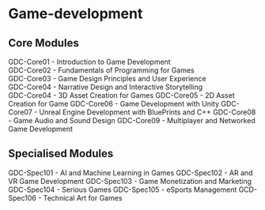 # Game-development
## Core Modules
GDC-Core01 - Introduction to Game Development  
GDC-Core02 - Fundamentals of Programming for Games  
GDC-Core03 - Game Design Principles and User Experience  
GDC-Core04 - Narrative Design and Interactive Storytelling  
GDC-Core04 - 3D Asset Creation for Games
GDC-Core05 - 2D Asset Creation for Game
GDC-Core06 - Game Development with Unity
GDC-Core07 - Unreal Engine Development with BluePrints and C++
GDC-Core08 - Game Audio and Sound Design
GDC-Core09 - Multiplayer and Networked Game Development

## Specialised Modules
GDC-Spec101 - AI and Machine Learning in Games
GDC-Spec102 - AR and VR Game Development
GDC-Spec103 - Game Monetization and Marketing
GDC-Spec104 - Serious Games
GDC-Spec105 - eSports Management
GCD-Spec106 - Technical Art for Games

